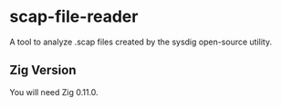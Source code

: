 # scap-file-reader
A tool to analyze .scap files created by the sysdig open-source utility.

## Zig Version

You will need Zig 0.11.0.

